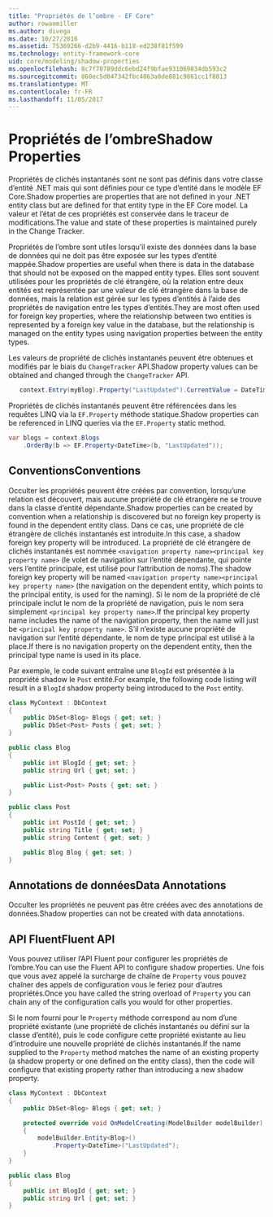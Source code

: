 ```yaml
---
title: "Propriétés de l’ombre - EF Core"
author: rowanmiller
ms.author: divega
ms.date: 10/27/2016
ms.assetid: 75369266-d2b9-4416-b118-ed238f81f599
ms.technology: entity-framework-core
uid: core/modeling/shadow-properties
ms.openlocfilehash: 8c7f70789ddc6ebd24f9bfae931069834db593c2
ms.sourcegitcommit: 860ec5d047342fbc4063a0de881c9861cc1f8813
ms.translationtype: MT
ms.contentlocale: fr-FR
ms.lasthandoff: 11/05/2017
---
```

# <a name="shadow-properties"></a><span data-ttu-id="a3138-102">Propriétés de l’ombre</span><span class="sxs-lookup"><span data-stu-id="a3138-102">Shadow Properties</span></span>

<span data-ttu-id="a3138-103">Propriétés de clichés instantanés sont ne sont pas définis dans votre classe d’entité .NET mais qui sont définies pour ce type d’entité dans le modèle EF Core.</span><span class="sxs-lookup"><span data-stu-id="a3138-103">Shadow properties are properties that are not defined in your .NET entity class but are defined for that entity type in the EF Core model.</span></span> <span data-ttu-id="a3138-104">La valeur et l’état de ces propriétés est conservée dans le traceur de modifications.</span><span class="sxs-lookup"><span data-stu-id="a3138-104">The value and state of these properties is maintained purely in the Change Tracker.</span></span>

<span data-ttu-id="a3138-105">Propriétés de l’ombre sont utiles lorsqu’il existe des données dans la base de données qui ne doit pas être exposée sur les types d’entité mappée.</span><span class="sxs-lookup"><span data-stu-id="a3138-105">Shadow properties are useful when there is data in the database that should not be exposed on the mapped entity types.</span></span> <span data-ttu-id="a3138-106">Elles sont souvent utilisées pour les propriétés de clé étrangère, où la relation entre deux entités est représentée par une valeur de clé étrangère dans la base de données, mais la relation est gérée sur les types d’entités à l’aide des propriétés de navigation entre les types d’entités.</span><span class="sxs-lookup"><span data-stu-id="a3138-106">They are most often used for foreign key properties, where the relationship between two entities is represented by a foreign key value in the database, but the relationship is managed on the entity types using navigation properties between the entity types.</span></span>

<span data-ttu-id="a3138-107">Les valeurs de propriété de clichés instantanés peuvent être obtenues et modifiés par le biais du `ChangeTracker` API.</span><span class="sxs-lookup"><span data-stu-id="a3138-107">Shadow property values can be obtained and changed through the `ChangeTracker` API.</span></span>

``` csharp
   context.Entry(myBlog).Property("LastUpdated").CurrentValue = DateTime.Now;
```

<span data-ttu-id="a3138-108">Propriétés de clichés instantanés peuvent être référencées dans les requêtes LINQ via la `EF.Property` méthode statique.</span><span class="sxs-lookup"><span data-stu-id="a3138-108">Shadow properties can be referenced in LINQ queries via the `EF.Property` static method.</span></span>

``` csharp
var blogs = context.Blogs
    .OrderBy(b => EF.Property<DateTime>(b, "LastUpdated"));
```

## <a name="conventions"></a><span data-ttu-id="a3138-109">Conventions</span><span class="sxs-lookup"><span data-stu-id="a3138-109">Conventions</span></span>

<span data-ttu-id="a3138-110">Occulter les propriétés peuvent être créées par convention, lorsqu’une relation est découvert, mais aucune propriété de clé étrangère ne se trouve dans la classe d’entité dépendante.</span><span class="sxs-lookup"><span data-stu-id="a3138-110">Shadow properties can be created by convention when a relationship is discovered but no foreign key property is found in the dependent entity class.</span></span> <span data-ttu-id="a3138-111">Dans ce cas, une propriété de clé étrangère de clichés instantanés est introduite.</span><span class="sxs-lookup"><span data-stu-id="a3138-111">In this case, a shadow foreign key property will be introduced.</span></span> <span data-ttu-id="a3138-112">La propriété de clé étrangère de clichés instantanés est nommée `<navigation property name><principal key property name>` (le volet de navigation sur l’entité dépendante, qui pointe vers l’entité principale, est utilisé pour l’attribution de noms).</span><span class="sxs-lookup"><span data-stu-id="a3138-112">The shadow foreign key property will be named `<navigation property name><principal key property name>` (the navigation on the dependent entity, which points to the principal entity, is used for the naming).</span></span> <span data-ttu-id="a3138-113">Si le nom de la propriété de clé principale inclut le nom de la propriété de navigation, puis le nom sera simplement `<principal key property name>`.</span><span class="sxs-lookup"><span data-stu-id="a3138-113">If the principal key property name includes the name of the navigation property, then the name will just be `<principal key property name>`.</span></span> <span data-ttu-id="a3138-114">S’il n’existe aucune propriété de navigation sur l’entité dépendante, le nom de type principal est utilisé à la place.</span><span class="sxs-lookup"><span data-stu-id="a3138-114">If there is no navigation property on the dependent entity, then the principal type name is used in its place.</span></span>

<span data-ttu-id="a3138-115">Par exemple, le code suivant entraîne une `BlogId` est présentée à la propriété shadow le `Post` entité.</span><span class="sxs-lookup"><span data-stu-id="a3138-115">For example, the following code listing will result in a `BlogId` shadow property being introduced to the `Post` entity.</span></span>

<!-- [!code-csharp[Main](samples/core/Modeling/Conventions/Samples/ShadowForeignKey.cs)] -->
``` csharp
class MyContext : DbContext
{
    public DbSet<Blog> Blogs { get; set; }
    public DbSet<Post> Posts { get; set; }
}

public class Blog
{
    public int BlogId { get; set; }
    public string Url { get; set; }

    public List<Post> Posts { get; set; }
}

public class Post
{
    public int PostId { get; set; }
    public string Title { get; set; }
    public string Content { get; set; }

    public Blog Blog { get; set; }
}
```

## <a name="data-annotations"></a><span data-ttu-id="a3138-116">Annotations de données</span><span class="sxs-lookup"><span data-stu-id="a3138-116">Data Annotations</span></span>

<span data-ttu-id="a3138-117">Occulter les propriétés ne peuvent pas être créées avec des annotations de données.</span><span class="sxs-lookup"><span data-stu-id="a3138-117">Shadow properties can not be created with data annotations.</span></span>

## <a name="fluent-api"></a><span data-ttu-id="a3138-118">API Fluent</span><span class="sxs-lookup"><span data-stu-id="a3138-118">Fluent API</span></span>

<span data-ttu-id="a3138-119">Vous pouvez utiliser l’API Fluent pour configurer les propriétés de l’ombre.</span><span class="sxs-lookup"><span data-stu-id="a3138-119">You can use the Fluent API to configure shadow properties.</span></span> <span data-ttu-id="a3138-120">Une fois que vous avez appelé la surcharge de chaîne de `Property` vous pouvez chaîner des appels de configuration vous le feriez pour d’autres propriétés.</span><span class="sxs-lookup"><span data-stu-id="a3138-120">Once you have called the string overload of `Property` you can chain any of the configuration calls you would for other properties.</span></span>

<span data-ttu-id="a3138-121">Si le nom fourni pour le `Property` méthode correspond au nom d’une propriété existante (une propriété de clichés instantanés ou défini sur la classe d’entité), puis le code configure cette propriété existante au lieu d’introduire une nouvelle propriété de clichés instantanés.</span><span class="sxs-lookup"><span data-stu-id="a3138-121">If the name supplied to the `Property` method matches the name of an existing property (a shadow property or one defined on the entity class), then the code will configure that existing property rather than introducing a new shadow property.</span></span>

<!-- [!code-csharp[Main](samples/core/Modeling/FluentAPI/Samples/ShadowProperty.cs?highlight=7,8)] -->
``` csharp
class MyContext : DbContext
{
    public DbSet<Blog> Blogs { get; set; }

    protected override void OnModelCreating(ModelBuilder modelBuilder)
    {
        modelBuilder.Entity<Blog>()
            .Property<DateTime>("LastUpdated");
    }
}

public class Blog
{
    public int BlogId { get; set; }
    public string Url { get; set; }
}
```

